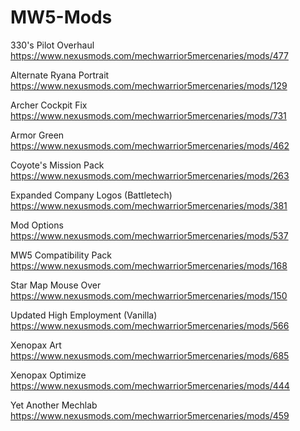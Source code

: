 # MW5-Mods

330's Pilot Overhaul
https://www.nexusmods.com/mechwarrior5mercenaries/mods/477

Alternate Ryana Portrait
https://www.nexusmods.com/mechwarrior5mercenaries/mods/129

Archer Cockpit Fix
https://www.nexusmods.com/mechwarrior5mercenaries/mods/731

Armor Green
https://www.nexusmods.com/mechwarrior5mercenaries/mods/462

Coyote's Mission Pack
https://www.nexusmods.com/mechwarrior5mercenaries/mods/263

Expanded Company Logos (Battletech)
https://www.nexusmods.com/mechwarrior5mercenaries/mods/381

Mod Options
https://www.nexusmods.com/mechwarrior5mercenaries/mods/537

MW5 Compatibility Pack
https://www.nexusmods.com/mechwarrior5mercenaries/mods/168

Star Map Mouse Over
https://www.nexusmods.com/mechwarrior5mercenaries/mods/150

Updated High Employment (Vanilla)
https://www.nexusmods.com/mechwarrior5mercenaries/mods/566

Xenopax Art
https://www.nexusmods.com/mechwarrior5mercenaries/mods/685

Xenopax Optimize
https://www.nexusmods.com/mechwarrior5mercenaries/mods/444

Yet Another Mechlab
https://www.nexusmods.com/mechwarrior5mercenaries/mods/459
